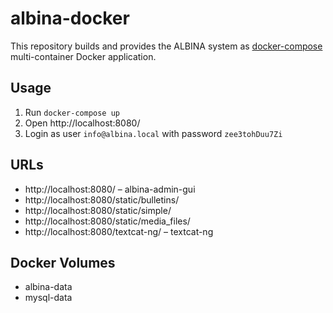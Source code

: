 # albina-docker

This repository builds and provides the ALBINA system as [docker-compose](https://docs.docker.com/compose/) multi-container Docker application.

## Usage

1. Run `docker-compose up`
2. Open http://localhost:8080/
3. Login as user `info@albina.local` with password `zee3tohDuu7Zi`

## URLs

- http://localhost:8080/ – albina-admin-gui
- http://localhost:8080/static/bulletins/
- http://localhost:8080/static/simple/
- http://localhost:8080/static/media_files/
- http://localhost:8080/textcat-ng/ – textcat-ng

## Docker Volumes

- albina-data
- mysql-data
